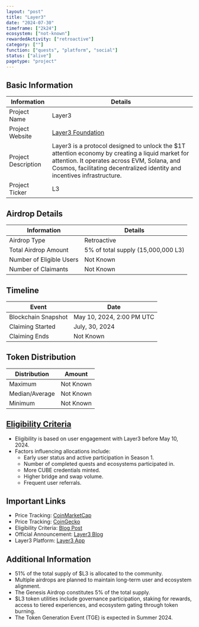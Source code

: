 ```yaml
---
layout: "post"
title: "Layer3"
date: "2024-07-30"
timeframe: ["2k24"]
ecosystem: ["not-known"]
rewardedActivity: ["retroactive"]
category: [""]
function: ["quests", "platform", "social"]
status: ["alive"]
pagetype: "project"
---
```


## Basic Information

| Information         | Details                                                                                                                                                                                                                     |
| ------------------- | --------------------------------------------------------------------------------------------------------------------------------------------------------------------------------------------------------------------------- |
| Project Name        | Layer3                                                                                                                                                                                                                      |
| Project Website     | [Layer3 Foundation](https://layer3foundation.org)                                                                                                                                                                           |
| Project Description | Layer3 is a protocol designed to unlock the $1T attention economy by creating a liquid market for attention. It operates across EVM, Solana, and Cosmos, facilitating decentralized identity and incentives infrastructure. |
| Project Ticker      | L3                                                                                                                                                                                                                          |

## Airdrop Details

| Information              | Details                            |
| ------------------------ | ---------------------------------- |
| Airdrop Type             | Retroactive                        |
| Total Airdrop Amount     | 5% of total supply (15,000,000 L3) |
| Number of Eligible Users | Not Known                          |
| Number of Claimants      | Not Known                          |

## Timeline

| Event               | Date                      |
| ------------------- | ------------------------- |
| Blockchain Snapshot | May 10, 2024, 2:00 PM UTC |
| Claiming Started    | July, 30, 2024            |
| Claiming Ends       | Not Known                 |

## Token Distribution

| Distribution   | Amount    |
| -------------- | --------- |
| Maximum        | Not Known |
| Median/Average | Not Known |
| Minimum        | Not Known |

## [Eligibility Criteria](https://layer3foundation.org/blog/introducing-l3)

- Eligibility is based on user engagement with Layer3 before May 10, 2024.
- Factors influencing allocations include:
  - Early user status and active participation in Season 1.
  - Number of completed quests and ecosystems participated in.
  - More CUBE credentials minted.
  - Higher bridge and swap volume.
  - Frequent user referrals.

## Important Links

- Price Tracking: [CoinMarketCap](https://coinmarketcap.com/currencies/layer3)
- Price Tracking: [CoinGecko](https://www.coingecko.com/en/coins/layer3)
- Eligibility Criteria: [Blog Post](https://layer3foundation.org/blog/introducing-l3)
- Official Announcement: [Layer3 Blog](https://layer3foundation.org/blog/introducing-l3)
- Layer3 Platform: [Layer3 App](https://app.layer3.xyz/)

## Additional Information

- 51% of the total supply of $L3 is allocated to the community.
- Multiple airdrops are planned to maintain long-term user and ecosystem alignment.
- The Genesis Airdrop constitutes 5% of the total supply.
- $L3 token utilities include governance participation, staking for rewards, access to tiered experiences, and ecosystem gating through token burning.
- The Token Generation Event (TGE) is expected in Summer 2024.